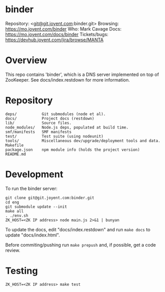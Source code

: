 <!--
    This Source Code Form is subject to the terms of the Mozilla Public
    License, v. 2.0. If a copy of the MPL was not distributed with this
    file, You can obtain one at http://mozilla.org/MPL/2.0/.
-->

<!--
    Copyright (c) 2014, Joyent, Inc.
-->

# binder

Repository: <git@git.joyent.com:binder.git>
Browsing: <https://mo.joyent.com/binder>
Who: Mark Cavage
Docs: <https://mo.joyent.com/docs/binder>
Tickets/bugs: <https://devhub.joyent.com/jira/browse/MANTA>

# Overview

This repo contains 'binder', which is a DNS server implemented on top of
ZooKeeper.  See docs/index.restdown for more information.

# Repository

    deps/           Git submodules (node et al).
    docs/           Project docs (restdown)
    lib/            Source files.
    node_modules/   Node.js deps, populated at build time.
    smf/manifests   SMF manifests
    test/           Test suite (using nodeunit)
    tools/          Miscellaneous dev/upgrade/deployment tools and data.
    Makefile
    package.json    npm module info (holds the project version)
    README.md

# Development

To run the binder server:

    git clone git@git.joyent.com:binder.git
    cd eng
    git submodule update --init
    make all
	. ./env.sh
    ZK_HOST=<ZK IP address> node main.js 2>&1 | bunyan

To update the docs, edit "docs/index.restdown" and run `make docs`
to update "docs/index.html".

Before commiting/pushing run `make prepush` and, if possible, get a code
review.

# Testing

    ZK_HOST=<ZK IP address> make test

